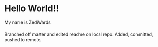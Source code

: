 # Hello World!!
My name is ZediWards

###
Branched off master and edited readme on local repo. Added, committed, pushed to remote.
